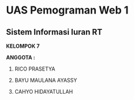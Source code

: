 # UAS Pemograman Web 1
## Sistem Informasi Iuran RT
**KELOMPOK 7**



**ANGGOTA :**
1. RICO PRASETYA

2. BAYU MAULANA AYASSY

3. CAHYO HIDAYATULLAH
